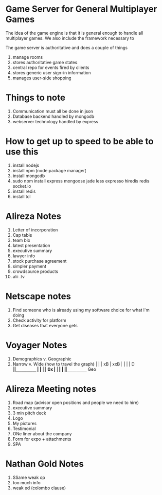 Game Server for General Multiplayer Games
===
The idea of the game engine is that it is general enough
to handle all multiplayer games. We also include the framework
necessary to 

The game server is authoritative and does a couple of things

1.	manage rooms
2. stores authoritative game states
3. central repo for events fired by clients
4. stores generic user sign-in information
5. manages user-side shopping

Things to note
=== 
1. Communication must all be done in json
2. Database backend handled by mongodb
3. webserver technology handled by express

How to get up to speed to be able to use this
==
1. install nodejs
2. install npm (node package manager)
3. install mongodb
4. sudo npm install express mongoose jade less expresso hiredis redis socket.io
5. install redis
6. install tcl
 
Alireza Notes
==
1. Letter of incorporation
2. Cap table
3. team bio
4. latest presentation
5. executive summary
6. lawyer info
7. stock purchase agreement
8. simpler payment
9. crowdsource products
10. alii .tv

Netscape notes
==
1. Find someone who is already using my software choice for what I'm doing
2. Check activity for platform
3. Get diseases that everyone gets

Voyager Notes
==
1. Demographics v. Geographic
2. Narrow v. Wide (how to travel the graph)
	|                       |
	|		xB			|			xxB
	|						|
	|						|
D |________|__________
	|						|
	|						|	     0x 
	|						|
	|						|
	|________|__________
               Geo
               
Alireza Meeting notes
==
1. Road map (advisor open positions and people we need to hire)
2. executive summary
3. 3 min pitch deck
4. Logo
5. My pictures
6. Testimonial
7. ONe liner about the company
8. Form for expo + attachments
9. SPA

Nathan Gold Notes
=
1. SSame weak op
2. too much info
3. weak ed (colombo clause)
